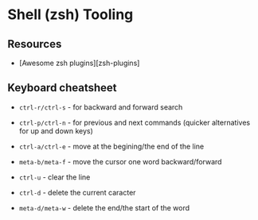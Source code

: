 # Shell (zsh) Tooling

## Resources

- [Awesome zsh plugins][zsh-plugins]


## Keyboard cheatsheet

- `ctrl-r/ctrl-s` - for backward and forward search
- `ctrl-p/ctrl-n` - for previous and next commands (quicker alternatives for up and down keys)

- `ctrl-a/ctrl-e` - move at the begining/the end of the line
- `meta-b/meta-f` - move the cursor one word backward/forward
- `ctrl-u` - clear the line
- `ctrl-d` - delete the current caracter
- `meta-d/meta-w` - delete the end/the start of the word



[zsh-pkugins]: https://github.com/unixorn/awesome-zsh-plugins
